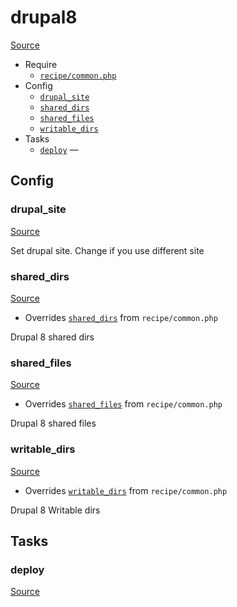 <!-- DO NOT EDIT THIS FILE! -->
<!-- Instead edit recipe/drupal8.php -->
<!-- Then run bin/docgen -->

# drupal8

[Source](/recipe/drupal8.php)



* Require
  * [`recipe/common.php`](/docs/recipe/common.md)
* Config
  * [`drupal_site`](#drupal_site)
  * [`shared_dirs`](#shared_dirs)
  * [`shared_files`](#shared_files)
  * [`writable_dirs`](#writable_dirs)
* Tasks
  * [`deploy`](#deploy) — 

## Config
### drupal_site
[Source](/recipe/drupal8.php#L20)

Set drupal site. Change if you use different site

### shared_dirs
[Source](/recipe/drupal8.php#L24)

* Overrides [`shared_dirs`](/docs/recipe/common.md#shared_dirs) from `recipe/common.php`

Drupal 8 shared dirs

### shared_files
[Source](/recipe/drupal8.php#L29)

* Overrides [`shared_files`](/docs/recipe/common.md#shared_files) from `recipe/common.php`

Drupal 8 shared files

### writable_dirs
[Source](/recipe/drupal8.php#L35)

* Overrides [`writable_dirs`](/docs/recipe/common.md#writable_dirs) from `recipe/common.php`

Drupal 8 Writable dirs


## Tasks
### deploy
[Source](/recipe/drupal8.php#L6)



